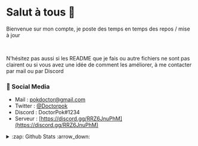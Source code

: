 # Salut à tous 👋

Bienvenue sur mon compte, je poste des temps en temps des repos / mise à jour

<br/>

N'hésitez pas aussi si les README que je fais ou autre fichiers ne sont pas clairent ou si vous avez une idée de comment les améliorer, à me contacter par mail ou par Discord

 
### 📙 Social Media
   
 - Mail : pokdoctor@gmail.com
 - Twitter : [@Doctorpok](https://twitter.com/_Doctorpok_)
 - Discord : DoctorPok#1234
 - Serveur : [https://discord.gg/RRZ6JnuPhM](https://discord.gg/RRZ6JnuPhM)
 
<details>
  <summary>:zap: Github Stats :arrow_down:</summary>
 <br />
 
![GitHub stats](https://github-readme-stats.vercel.app/api?username=DoctorPok42&show_icons=true&theme=slateorange)
  ![Top Langs](https://github-readme-stats.vercel.app/api/top-langs/?username=DoctorPok42&theme=slateorange)
[![GitHub Streak](https://github-readme-streak-stats.herokuapp.com?user=DoctorPok42&theme=slateorange&fire=57F287)](https://git.io/streak-stats)

 </details>
